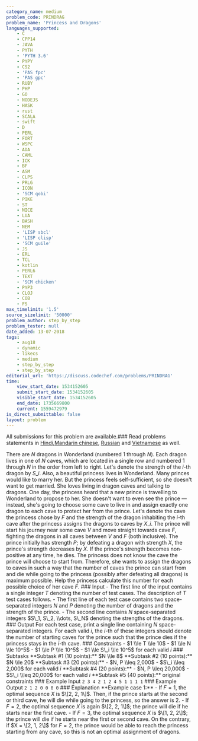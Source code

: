 ```yaml
---
category_name: medium
problem_code: PRINDRAG
problem_name: 'Princess and Dragons'
languages_supported:
    - C
    - CPP14
    - JAVA
    - PYTH
    - 'PYTH 3.6'
    - PYPY
    - CS2
    - 'PAS fpc'
    - 'PAS gpc'
    - RUBY
    - PHP
    - GO
    - NODEJS
    - HASK
    - rust
    - SCALA
    - swift
    - D
    - PERL
    - FORT
    - WSPC
    - ADA
    - CAML
    - ICK
    - BF
    - ASM
    - CLPS
    - PRLG
    - ICON
    - 'SCM qobi'
    - PIKE
    - ST
    - NICE
    - LUA
    - BASH
    - NEM
    - 'LISP sbcl'
    - 'LISP clisp'
    - 'SCM guile'
    - JS
    - ERL
    - TCL
    - kotlin
    - PERL6
    - TEXT
    - 'SCM chicken'
    - PYP3
    - CLOJ
    - COB
    - FS
max_timelimit: '1.5'
source_sizelimit: '50000'
problem_author: step_by_step
problem_tester: null
date_added: 13-07-2018
tags:
    - aug18
    - dynamic
    - likecs
    - medium
    - step_by_step
    - step_by_step
editorial_url: 'https://discuss.codechef.com/problems/PRINDRAG'
time:
    view_start_date: 1534152605
    submit_start_date: 1534152605
    visible_start_date: 1534152605
    end_date: 1735669800
    current: 1559472979
is_direct_submittable: false
layout: problem
---
```

All submissions for this problem are available.### Read problems statements in [Hindi,](http://www.codechef.com/download/translated/AUG18/hindi/PRINDRAG.pdf)[Mandarin chinese](http://www.codechef.com/download/translated/AUG18/mandarin/PRINDRAG.pdf), [Russian](http://www.codechef.com/download/translated/AUG18/russian/PRINDRAG.pdf) and [Vietnamese](http://www.codechef.com/download/translated/AUG18/vietnamese/PRINDRAG.pdf) as well.

There are $N$ dragons in Wonderland (numbered $1$ through $N$). Each dragon lives in one of $N$ caves, which are located in a single row and numbered $1$ through $N$ in the order from left to right. Let's denote the strength of the $i$-th dragon by $S\_i$. Also, a beautiful princess lives in Wonderland. Many princes would like to marry her. But the princess feels self-sufficient, so she doesn't want to get married. She loves living in dragon caves and talking to dragons. One day, the princess heard that a new prince is travelling to Wonderland to propose to her. She doesn't want to even see the prince — instead, she's going to choose some cave to live in and assign exactly one dragon to each cave to protect her from the prince. Let's denote the cave the princess chose by $F$ and the strength of the dragon inhabiting the $i$-th cave after the princess assigns the dragons to caves by $X\_i$. The prince will start his journey near some cave $V$ and move straight towards cave $F$, fighting the dragons in all caves between $V$ and $F$ (both inclusive). The prince initially has strength $P$; by defeating a dragon with strength $X$, the prince's strength decreases by $X$. If the prince's strength becomes non-positive at any time, he dies. The princess does not know the cave the prince will choose to start from. Therefore, she wants to assign the dragons to caves in such a way that the number of caves the prince can start from and die while going to the princess (possibly after defeating all dragons) is maximum possible. Help the princess calculate this number for each possible choice of her cave $F$. ### Input - The first line of the input contains a single integer $T$ denoting the number of test cases. The description of $T$ test cases follows. - The first line of each test case contains two space-separated integers $N$ and $P$ denoting the number of dragons and the strength of the prince. - The second line contains $N$ space-separated integers $S\_1, S\_2, \\dots, S\_N$ denoting the strengths of the dragons. ### Output For each test case, print a single line containing $N$ space-separated integers. For each valid $i$, the $i$-th of these integers should denote the number of starting caves for the prince such that the prince dies if the princess stays in the $i$-th cave. ### Constraints - $1 \\le T \\le 10$ - $1 \\le N \\le 10^5$ - $1 \\le P \\le 10^5$ - $1 \\le S\_i \\le 10^5$ for each valid $i$ ### Subtasks \*\*Subtask #1 (10 points):\*\* $N \\le 8$ \*\*Subtask #2 (10 points):\*\* $N \\le 20$ \*\*Subtask #3 (20 points):\*\* - $N, P \\leq 2,000$ - $S\_i \\leq 2,000$ for each valid $i$ \*\*Subtask #4 (20 points):\*\* - $N, P \\leq 20,000$ - $S\_i \\leq 20,000$ for each valid $i$ \*\*Subtask #5 (40 points):\*\* original constraints ### Example Input ``` 2 3 4 2 1 2 4 5 1 1 1 1 ``` ### Example Output ``` 2 1 2 0 0 0 0 ``` ### Explanation \*\*Example case 1:\*\* - If $F = 1$, the optimal sequence $X$ is $\[2, 2, 1\]$. Then, if the prince starts at the second or third cave, he will die while going to the princess, so the answer is 2. - If $F = 2$, the optimal sequence $X$ is again $\[2, 2, 1\]$; the prince will die if he starts near the first cave. - If $F = 3$, the optimal sequence $X$ is $\[1, 2, 2\]$; the prince will die if he starts near the first or second cave. On the contrary, if $X = \[2, 1, 2\]$ for $F = 2$, the prince would be able to reach the princess starting from any cave, so this is not an optimal assignment of dragons.

